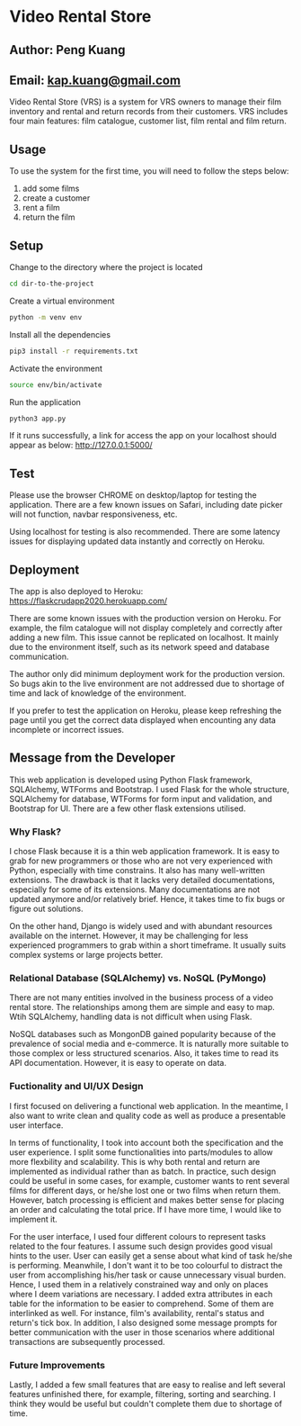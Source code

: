 # Video Rental Store

## Author: Peng Kuang
## Email: kap.kuang@gmail.com

Video Rental Store (VRS) is a system for VRS owners to manage their film inventory and rental and return records from their customers.
VRS includes four main features: film catalogue, customer list, film rental and film return.

## Usage
To use the system for the first time, you will need to follow the steps below:
1. add some films
2. create a customer
3. rent a film
4. return the film

## Setup
Change to the directory where the project is located

```bash
cd dir-to-the-project
```

Create a virtual environment

```bash
python -m venv env
```

Install all the dependencies

```bash
pip3 install -r requirements.txt
```

Activate the environment

```bash
source env/bin/activate
```

Run the application

```bash
python3 app.py
```

If it runs successfully, a link for access the app on your localhost should appear as below:
http://127.0.0.1:5000/

## Test
Please use the browser CHROME on desktop/laptop for testing the application. There are a few known issues on Safari, including date picker will not function, navbar responsiveness, etc. 

Using localhost for testing is also recommended. There are some latency issues for displaying updated data instantly and correctly on Heroku.

## Deployment
The app is also deployed to Heroku:
https://flaskcrudapp2020.herokuapp.com/ 

There are some known issues with the production version on Heroku. For example, the film catalogue will not display completely and correctly after adding a new film. This issue cannot be replicated on localhost. It mainly due to the environment itself, such as its network speed and database communication.

The author only did minimum deployment work for the production version. So bugs akin to the live environment are not addressed due to shortage of time and lack of knowledge of the environment. 

If you prefer to test the application on Heroku, please keep refreshing the page until you get the correct data displayed when encounting any data incomplete or incorrect issues.

## Message from the Developer

This web application is developed using Python Flask framework, SQLAlchemy, WTForms and Bootstrap. I used Flask for the whole structure, SQLAlchemy for database, WTForms for form input and validation, and Bootstrap for UI. There are a few other flask extensions utilised.

### Why Flask?
I chose Flask because it is a thin web application framework. It is easy to grab for new programmers or those who are not very experienced with Python, especially with time constrains. It also has many well-written extensions. The drawback is that it lacks very detailed documentations, especially for some of its extensions. Many documentations are not updated anymore and/or relatively brief. Hence, it takes time to fix bugs or figure out solutions.

On the other hand, Django is widely used and with abundant resources available on the internet. However, it may be challenging for less experienced programmers to grab within a short timeframe. It usually suits complex systems or large projects better.

### Relational Database (SQLAlchemy) vs. NoSQL (PyMongo)
There are not many entities involved in the business process of a video rental store. The relationships among them are simple and easy to map. Wtih SQLAlchemy, handling data is not difficult when using Flask. 

NoSQL databases such as MongonDB gained popularity because of the prevalence of social media and e-commerce. It is naturally more suitable to those complex or less structured scenarios. Also, it takes time to read its API documentation. However, it is easy to operate on data.

### Fuctionality and UI/UX Design
I first focused on delivering a functional web application. In the meantime, I also want to write clean and quality code as well as produce a presentable user interface.

In terms of functionality, I took into account both the specification and the user experience. I split some functionalities into parts/modules to allow more flexbility and scalability. This is why both rental and return are implemented as individual rather than as batch. In practice, such design could be useful in some cases, for example, customer wants to rent several films for different days, or he/she lost one or two films when return them. However, batch processing is efficient and makes better sense for placing an order and calculating the total price. If I have more time, I would like to implement it. 

For the user interface, I used four different colours to represent tasks related to the four features. I assume such design provides good visual hints to the user. User can easily get a sense about what kind of task he/she is performing. Meanwhile, I don't want it to be too colourful to distract the user from accomplishing his/her task or cause unnecessary visual burden. Hence, I used them in a relatively constrained way and only on places where I deem variations are necessary. I added extra attributes in each table for the information to be easier to comprehend. Some of them are interlinked as well. For instance, film's availability, rental's status and return's tick box. In addition, I also designed some message prompts for better communication with the user in those scenarios where additional transactions are subsequently processed. 

### Future Improvements
Lastly, I added a few small features that are easy to realise and left several features unfinished there, for example, filtering, sorting and searching. I think they would be useful but couldn't complete them due to shortage of time.
